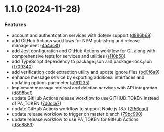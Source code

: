 # 1.1.0 (2024-11-28)


### Features

* account and authentication services with dotenv support ([d886b69](https://github.com/pirasanthan-jesugeevegan/temp-disposable-email/commit/d886b69f54169b24654ea60de37985a522058ac8))
* add GitHub Actions workflows for NPM publishing and release management ([4a4ac8f](https://github.com/pirasanthan-jesugeevegan/temp-disposable-email/commit/4a4ac8f980604ef80b3ae6a542c70da233816390))
* add Jest configuration and GitHub Actions workflow for CI, along with comprehensive tests for services and utilities ([e110b58](https://github.com/pirasanthan-jesugeevegan/temp-disposable-email/commit/e110b583b60f2d9f5c4c048535ea1e266ff93ae4))
* add TypeScript dependency to package.json and package-lock.json ([f709340](https://github.com/pirasanthan-jesugeevegan/temp-disposable-email/commit/f709340ec77ad7900877c7c89ad36a4d654df73c))
* add verification code extraction utility and update ignore files ([bd0f6a9](https://github.com/pirasanthan-jesugeevegan/temp-disposable-email/commit/bd0f6a9a82f8569f40b1d8e3826610359e41076c))
* enhance message service by exporting additional interfaces and updating options parameter ([a161235](https://github.com/pirasanthan-jesugeevegan/temp-disposable-email/commit/a1612354648e611c43c449131569fc40b3ef508f))
* implement message retrieval and deletion services with API integration ([d898bcf](https://github.com/pirasanthan-jesugeevegan/temp-disposable-email/commit/d898bcf01de4ba8ed5da4bf8aa23e669dc84e5db))
* update GitHub Actions release workflow to use GITHUB_TOKEN instead of PA_TOKEN ([7d0cce7](https://github.com/pirasanthan-jesugeevegan/temp-disposable-email/commit/7d0cce7f462be80e8af81697138af5bad32c69e8))
* update GitHub Actions workflow to support Node.js 18.x ([2f56cad](https://github.com/pirasanthan-jesugeevegan/temp-disposable-email/commit/2f56cad1e705b25e7b7555c8dd289605046b7920))
* update release workflow to trigger on master branch ([79bc990](https://github.com/pirasanthan-jesugeevegan/temp-disposable-email/commit/79bc9909cc21a8e537886ae7cd77ed5a4f597d0a))
* update release workflow to use PA_TOKEN for GitHub Actions ([d3e8883](https://github.com/pirasanthan-jesugeevegan/temp-disposable-email/commit/d3e888365ed55813db309ea7fd547d32ad373cf6))



